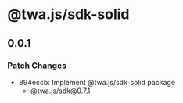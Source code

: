 # @twa.js/sdk-solid

## 0.0.1

### Patch Changes

- 894eccb: Implement @twa.js/sdk-solid package
  - @twa.js/sdk@0.7.1
